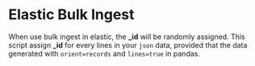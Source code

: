 # Elastic Bulk Ingest

When use bulk ingest in elastic, the **_id** will be randomly assigned.
This script assign **_id** for every lines in your `json` data,
provided that the data generated with `orient=records` and `lines=true`
in pandas.
